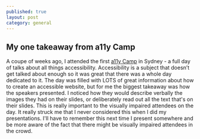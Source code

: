 ```yaml
---
published: true
layout: post
category: general
---
```



## My one takeaway from a11y Camp

A coupe of weeks ago, I attended the first [a11y Camp](http://a11ybytes.org/a11y-camp/) in Sydney - a full day of talks about all things accessibility. Accessibility is a subject that doesn’t get talked about enough so it was great that there was a whole day dedicated to it. The day was filled with LOTS of great information about how to create an accessible website, but for me the biggest takeaway was how the speakers presented. I noticed how they would describe verbally the images they had on their slides, or deliberately read out all the text that's on their slides. This is really important to the visually impaired attendees on the day. It really struck me that I never considered this when I did my presentations. I'll have to remember this next time I present somewhere and be more aware of the fact that there might be visually impaired attendees in the crowd.
